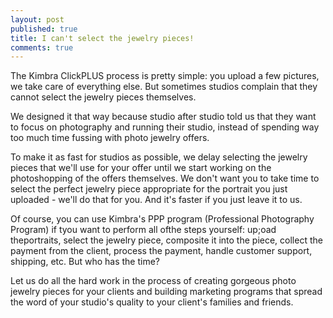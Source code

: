 ```yaml
---
layout: post
published: true
title: I can't select the jewelry pieces!
comments: true
---
```


The Kimbra ClickPLUS process is pretty simple: you upload a few pictures, we take care of everything else. But sometimes
studios complain that they cannot select the jewelry pieces themselves.

We designed it that way because studio after studio told us that they want to focus on photography and running their
studio, instead of spending way too much time fussing with photo jewelry offers.

To make it as fast for studios as possible, we delay selecting the jewelry pieces that we'll use for your offer until we
start working on the photoshopping of the offers themselves. We don't want you to take time to select the perfect jewelry
piece appropriate for the portrait you just uploaded - we'll do that for you. And it's faster if you just leave it to us.

Of course, you can use Kimbra's PPP program (Professional Photography Program) if tyou want to perform all ofthe steps
yourself: up;oad theportraits, select the jewelry piece, composite it into the piece, collect the payment from the client,
process the payment, handle customer support, shipping, etc. But who has the time?

Let us do all the hard work in the process of creating gorgeous photo jewelry pieces for your clients and building
marketing programs that spread the word of your studio's quality to your client's families and friends.